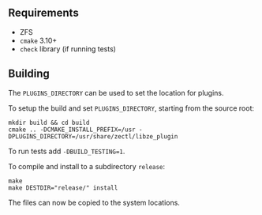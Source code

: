 ## Requirements

* ZFS
* `cmake` 3.10+
* `check` library (if running tests)

## Building

The `PLUGINS_DIRECTORY` can be used to set the location for plugins.

To setup the build and set `PLUGINS_DIRECTORY`, starting from the source root:

```shell script
mkdir build && cd build
cmake .. -DCMAKE_INSTALL_PREFIX=/usr -DPLUGINS_DIRECTORY=/usr/share/zectl/libze_plugin
```

To run tests add `-DBUILD_TESTING=1`.

To compile and install to a subdirectory `release`:

```shell script
make
make DESTDIR="release/" install
```

The files can now be copied to the system locations.
